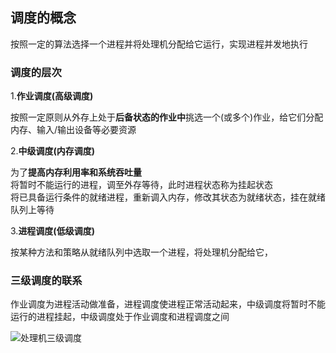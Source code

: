 ## 调度的概念

按照一定的算法选择一个进程并将处理机分配给它运行，实现进程并发地执行

### 调度的层次

1.**作业调度(高级调度)**

按照一定原则从外存上处于**后备状态的作业中**挑选一个(或多个)作业，给它们分配内存、输入/输出设备等必要资源



2.**中级调度(内存调度)**

为了**提高内存利用率和系统吞吐量**</br>
将暂时不能运行的进程，调至外存等待，此时进程状态称为挂起状态</br>
将已具备运行条件的就绪进程，重新调入内存，修改其状态为就绪状态，挂在就绪队列上等待

3.**进程调度(低级调度)**

按某种方法和策略从就绪队列中选取一个进程，将处理机分配给它，


### 三级调度的联系

作业调度为进程活动做准备，进程调度使进程正常活动起来，中级调度将暂时不能运行的进程挂起，中级调度处于作业调度和进程调度之间

![处理机三级调度](https://github.com/YC-L/Postgraduate-examination/blob/Operating-System/imgs/%E5%A4%84%E7%90%86%E6%9C%BA%E4%B8%89%E7%BA%A7%E8%B0%83%E5%BA%A6.png "处理机三级调度")





